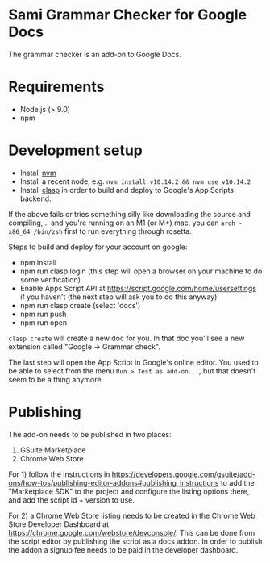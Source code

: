 # Sami Grammar Checker for Google Docs

The grammar checker is an add-on to Google Docs.

# Requirements

- Node.js (> 9.0)
- npm

# Development setup

- Install [nvm](https://github.com/creationix/nvm)
- Install a recent node, e.g. ```nvm install v10.14.2 && nvm use v10.14.2```
- Install [clasp](https://github.com/google/clasp) in order to build and deploy to Google's App Scripts backend.

If the above fails or tries something silly like downloading the source and compiling, .. and you're running on an M1 (or M*) mac, you can `arch -x86_64 /bin/zsh` first to run everything through rosetta.

Steps to build and deploy for your account on google:

- npm install
- npm run clasp login (this step will open a browser on your machine to do some verification)
- Enable Apps Script API at https://script.google.com/home/usersettings if you haven't (the next step will ask you to do this anyway)
- npm run clasp create (select 'docs')
- npm run push
- npm run open

`clasp create` will create a new doc for you. In that doc you'll see a new extension called "Google -> Grammar check".

The last step will open the App Script in Google's online editor. You used to be able to select from the menu `Run > Test as add-on...`, but that doesn't seem to be a thing anymore.

# Publishing

The add-on needs to be published in two places:
1) GSuite Marketplace
2) Chrome Web Store

For 1) follow the instructions in https://developers.google.com/gsuite/add-ons/how-tos/publishing-editor-addons#publishing_instructions to add the "Marketplace SDK" to the project and configure the listing options there, and add the script id + version to use.

For 2) a Chrome Web Store listing needs to be created in the Chrome Web Store Developer Dashboard at https://chrome.google.com/webstore/devconsole/. This can be done from the script editor by publishing the script as a docs addon. In order to publish the addon a signup fee needs to be paid in the developer dashboard.

